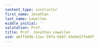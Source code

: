 ```yaml
---
content_type: instructor
first_name: Jonathan
last_name: Lewellen
middle_initial: ''
salutation: Prof.
title: Prof. Jonathan Lewellen
uid: a6ff560b-11ac-59fa-568f-43e9e57fe89f
---
```

